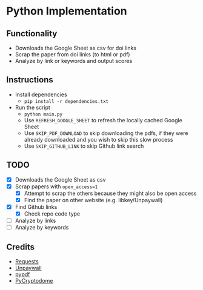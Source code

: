 # Python Implementation

## Functionality

- Downloads the Google Sheet as csv for doi links
- Scrap the paper from doi links (to html or pdf)
- Analyze by link or keywords and output scores

## Instructions

- Install dependencies
  - `pip install -r dependencies.txt`
- Run the script
  - `python main.py`
  - Use `REFRESH_GOOGLE_SHEET` to refresh the locally cached Google Sheet
  - Use `SKIP_PDF_DOWNLOAD` to skip downloading the pdfs, if they were already downloaded and you wish to skip this slow process
  - Use `SKIP_GITHUB_LINK` to skip Github link search

## TODO
- [x] Downloads the Google Sheet as csv
- [x] Scrap papers with `open_access=1`
  - [x] Attempt to scrap the others because they might also be open access
  - [x] Find the paper on other website (e.g. libkey/Unpaywall)
- [x] Find Github links
  - [x] Check repo code type
- [ ] Analyze by links
- [ ] Analyze by keywords

## Credits
- [Requests](https://requests.readthedocs.io/en/master/)
- [Unpaywall](https://unpaywall.org/)
- [pypdf](https://github.com/py-pdf/pypdf)
- [PyCryptodome](https://www.pycryptodome.org/)